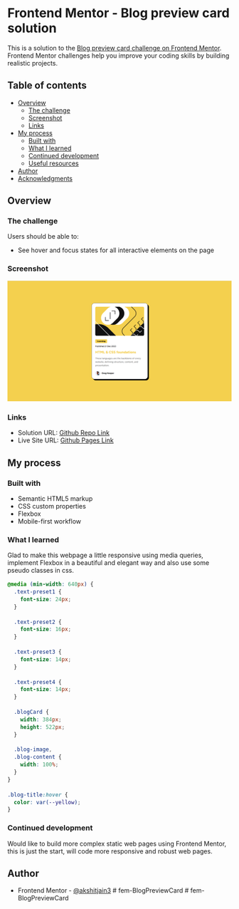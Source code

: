 # Frontend Mentor - Blog preview card solution

This is a solution to the [Blog preview card challenge on Frontend Mentor](https://www.frontendmentor.io/challenges/blog-preview-card-ckPaj01IcS). Frontend Mentor challenges help you improve your coding skills by building realistic projects.

## Table of contents

- [Overview](#overview)
  - [The challenge](#the-challenge)
  - [Screenshot](#screenshot)
  - [Links](#links)
- [My process](#my-process)
  - [Built with](#built-with)
  - [What I learned](#what-i-learned)
  - [Continued development](#continued-development)
  - [Useful resources](#useful-resources)
- [Author](#author)
- [Acknowledgments](#acknowledgments)

## Overview

### The challenge

Users should be able to:

- See hover and focus states for all interactive elements on the page

### Screenshot

![](./screenshot.png)

### Links

- Solution URL: [Github Repo Link](https://github.com/akshitjain3/fem-BlogPreviewCard)
- Live Site URL: [Github Pages Link](https://akshitjain3.github.io/fem-BlogPreviewCard/)

## My process

### Built with

- Semantic HTML5 markup
- CSS custom properties
- Flexbox
- Mobile-first workflow

### What I learned

Glad to make this webpage a little responsive using media queries, implement Flexbox in a beautiful and elegant way and also use some pseudo classes in css.

```css
@media (min-width: 640px) {
  .text-preset1 {
    font-size: 24px;
  }

  .text-preset2 {
    font-size: 16px;
  }

  .text-preset3 {
    font-size: 14px;
  }

  .text-preset4 {
    font-size: 14px;
  }

  .blogCard {
    width: 384px;
    height: 522px;
  }

  .blog-image,
  .blog-content {
    width: 100%;
  }
}

.blog-title:hover {
  color: var(--yellow);
}
```

### Continued development

Would like to build more complex static web pages using Frontend Mentor, this is just the start, will code more responsive and robust web pages.

## Author

- Frontend Mentor - [@akshitjain3](https://www.frontendmentor.io/profile/akshitjain3)
#   f e m - B l o g P r e v i e w C a r d 
 
 #   f e m - B l o g P r e v i e w C a r d 
 
 